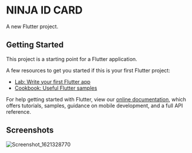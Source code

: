 # NINJA ID CARD

A new Flutter project.

## Getting Started

This project is a starting point for a Flutter application.

A few resources to get you started if this is your first Flutter project:

- [Lab: Write your first Flutter app](https://flutter.dev/docs/get-started/codelab)
- [Cookbook: Useful Flutter samples](https://flutter.dev/docs/cookbook)

For help getting started with Flutter, view our
[online documentation](https://flutter.dev/docs), which offers tutorials,
samples, guidance on mobile development, and a full API reference.

## Screenshots

![Screenshot_1621328770](https://user-images.githubusercontent.com/15984084/118624028-6af90d80-b7e6-11eb-9da9-b38f939175f0.png)

